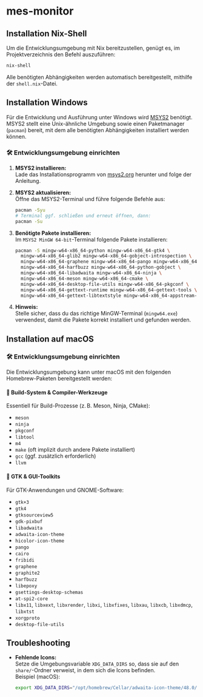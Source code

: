 # mes-monitor

## Installation Nix-Shell

Um die Entwicklungsumgebung mit Nix bereitzustellen, genügt es, im Projektverzeichnis den Befehl auszuführen:

```sh
nix-shell
```

Alle benötigten Abhängigkeiten werden automatisch bereitgestellt, mithilfe der `shell.nix`-Datei.

## Installation Windows

Für die Entwicklung und Ausführung unter Windows wird [MSYS2](https://www.msys2.org/) benötigt. MSYS2 stellt eine Unix-ähnliche Umgebung sowie einen Paketmanager (`pacman`) bereit, mit dem alle benötigten Abhängigkeiten installiert werden können.

### 🛠️ Entwicklungsumgebung einrichten

1. **MSYS2 installieren:**  
    Lade das Installationsprogramm von [msys2.org](https://www.msys2.org/) herunter und folge der Anleitung.

2. **MSYS2 aktualisieren:**  
    Öffne das MSYS2-Terminal und führe folgende Befehle aus:
    ```sh
    pacman -Syu
    # Terminal ggf. schließen und erneut öffnen, dann:
    pacman -Su
    ```

3. **Benötigte Pakete installieren:**  
    Im `MSYS2 MinGW 64-bit`-Terminal folgende Pakete installieren:
    ```sh
    pacman -S mingw-w64-x86_64-python mingw-w64-x86_64-gtk4 \
      mingw-w64-x86_64-glib2 mingw-w64-x86_64-gobject-introspection \
      mingw-w64-x86_64-graphene mingw-w64-x86_64-pango mingw-w64-x86_64-cairo \
      mingw-w64-x86_64-harfbuzz mingw-w64-x86_64-python-gobject \
      mingw-w64-x86_64-libadwaita mingw-w64-x86_64-ninja \
      mingw-w64-x86_64-meson mingw-w64-x86_64-cmake \
      mingw-w64-x86_64-desktop-file-utils mingw-w64-x86_64-pkgconf \
      mingw-w64-x86_64-gettext-runtime mingw-w64-x86_64-gettext-tools \
      mingw-w64-x86_64-gettext-libtextstyle mingw-w64-x86_64-appstream-glib
    ```

4. **Hinweis:**  
    Stelle sicher, dass du das richtige MinGW-Terminal (`mingw64.exe`) verwendest, damit die Pakete korrekt installiert und gefunden werden.

## Installation auf macOS

### 🛠️ Entwicklungsumgebung einrichten

Die Entwicklungsumgebung kann unter macOS mit den folgenden Homebrew-Paketen bereitgestellt werden:

#### 🔧 Build-System & Compiler-Werkzeuge

Essentiell für Build-Prozesse (z. B. Meson, Ninja, CMake):

- `meson`
- `ninja`
- `pkgconf`
- `libtool`
- `m4`
- `make` (oft implizit durch andere Pakete installiert)
- `gcc` (ggf. zusätzlich erforderlich)
- `llvm`

#### 🎨 GTK & GUI-Toolkits

Für GTK-Anwendungen und GNOME-Software:

- `gtk+3`
- `gtk4`
- `gtksourceview5`
- `gdk-pixbuf`
- `libadwaita`
- `adwaita-icon-theme`
- `hicolor-icon-theme`
- `pango`
- `cairo`
- `fribidi`
- `graphene`
- `graphite2`
- `harfbuzz`
- `libepoxy`
- `gsettings-desktop-schemas`
- `at-spi2-core`
- `libx11`, `libxext`, `libxrender`, `libxi`, `libxfixes`, `libxau`, `libxcb`, `libxdmcp`, `libxtst`
- `xorgproto`
- `desktop-file-utils`

## Troubleshooting

- **Fehlende Icons:**  
    Setze die Umgebungsvariable `XDG_DATA_DIRS` so, dass sie auf den `share/`-Ordner verweist, in dem sich die Icons befinden.  
    Beispiel (macOS):  
    ```sh
    export XDG_DATA_DIRS="/opt/homebrew/Cellar/adwaita-icon-theme/48.0/share:${XDG_DATA_DIRS:-/usr/local/share:/usr/share}"
    ```